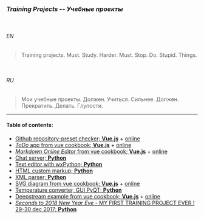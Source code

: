 ### _Training Projects_ -- _Учебные проекты_


<br>


###### *EN*


> Training projects. Must. Study. Harder. Must. Stop. Do. Stupid. Things.


<br>


###### *RU*

> Мои учебные проекты. Должен. Учиться. Сильнее. Должен. Прекратить. Делать. Глупости.

___


#### Table of contents:

+ [Github repository-preset checker; __Vue.js__](github_commits/ "2018") + [online](https://ripssr.github.io/git_grub/)
+ [_ToDo_ app from vue cookbook; __Vue.js__](todo/ "2018") + [online](https://ripssr.github.io/vue_todo/)
+ [_Markdown Online Editor_ from vue cookbook; __Vue.js__](marked/ "2018") + [online](https://ripssr.github.io/vue_mark/)
+ [Chat server; __Python__](chat_server.py "2019")
+ [Text editor with wxPython; __Python__](simple_text_editor/ "2019")
+ [HTML custom markup; __Python__](instant_markup/ "2019")
+ [XML parser; __Python__](xml_constructor/ "2019")
+ [SVG diagram from vue cookbook; __Vue.js__](svg_diagram/ "2018") + [online](https://ripssr.github.io/svg_diagram/)
+ [Temperature converter, GUI PyQT; __Python__](temp_converter/ "2019")
+ [Deepstream example from vue cookbook; __Vue.js__](deepstream/ "2018") + [online](https://ripssr.github.io/vue_deep/)
+ [_Seconds to 2018 New Year Eve_ - MY FIRST TRAINING PROJECT EVER ! 29-30 dec 2017; __Python__](new_year/ "2018")

